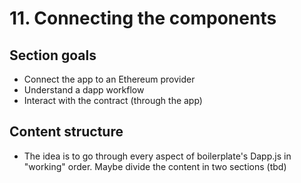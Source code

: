 # 11. Connecting the components

## Section goals
- Connect the app to an Ethereum provider
- Understand a dapp workflow
- Interact with the contract (through the app)

## Content structure
- The idea is to go through every aspect of boilerplate's Dapp.js in "working" order. Maybe divide the content in two sections (tbd)
